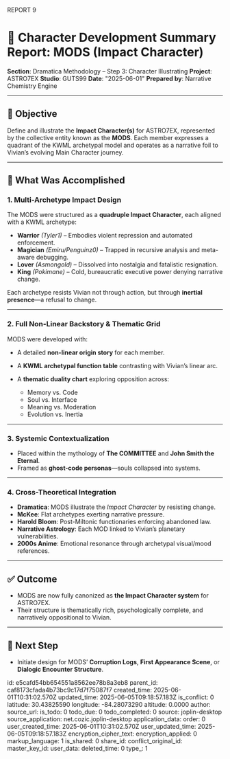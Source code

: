 REPORT 9



# 📘 Character Development Summary Report: MODS (Impact Character)

**Section**: Dramatica Methodology – Step 3: Character Illustrating
**Project**: ASTRO7EX
**Studio**: GUTS99
**Date**: "2025-06-01"
**Prepared by**: Narrative Chemistry Engine

---

## 🎯 Objective

Define and illustrate the **Impact Character(s)** for ASTRO7EX, represented by the collective entity known as the **MODS**. Each member expresses a quadrant of the KWML archetypal model and operates as a narrative foil to Vivian’s evolving Main Character journey.

---

## 🧭 What Was Accomplished

### **1. Multi-Archetype Impact Design**

The MODS were structured as a **quadruple Impact Character**, each aligned with a KWML archetype:

* **Warrior** *(Tyler1)* – Embodies violent repression and automated enforcement.
* **Magician** *(Emiru/Penguinz0)* – Trapped in recursive analysis and meta-aware debugging.
* **Lover** *(Asmongold)* – Dissolved into nostalgia and fatalistic resignation.
* **King** *(Pokimane)* – Cold, bureaucratic executive power denying narrative change.

Each archetype resists Vivian not through action, but through **inertial presence**—a refusal to change.

---

### **2. Full Non-Linear Backstory & Thematic Grid**

MODS were developed with:

* A detailed **non-linear origin story** for each member.
* A **KWML archetypal function table** contrasting with Vivian’s linear arc.
* A **thematic duality chart** exploring opposition across:

  * Memory vs. Code
  * Soul vs. Interface
  * Meaning vs. Moderation
  * Evolution vs. Inertia

---

### **3. Systemic Contextualization**

* Placed within the mythology of **The COMMITTEE** and **John Smith the Eternal**.
* Framed as **ghost-code personas**—souls collapsed into systems.

---

### **4. Cross-Theoretical Integration**

* **Dramatica**: MODS illustrate the *Impact Character* by resisting change.
* **McKee**: Flat archetypes exerting narrative pressure.
* **Harold Bloom**: Post-Miltonic functionaries enforcing abandoned law.
* **Narrative Astrology**: Each MOD linked to Vivian’s planetary vulnerabilities.
* **2000s Anime**: Emotional resonance through archetypal visual/mood references.

---

## ✅ Outcome

* MODS are now fully canonized as **the Impact Character system** for ASTRO7EX.
* Their structure is thematically rich, psychologically complete, and narratively oppositional to Vivian.

---

## 🏁 Next Step

* Initiate design for MODS’ **Corruption Logs**, **First Appearance Scene**, or **Dialogic Encounter Structure**.



id: e5cafd54bb654551a8562ee78b8a3eb8
parent_id: caf8173cfada4b73bc9c17d7f75087f7
created_time: 2025-06-01T10:31:02.570Z
updated_time: 2025-06-05T09:18:57.183Z
is_conflict: 0
latitude: 30.43825590
longitude: -84.28073290
altitude: 0.0000
author: 
source_url: 
is_todo: 0
todo_due: 0
todo_completed: 0
source: joplin-desktop
source_application: net.cozic.joplin-desktop
application_data: 
order: 0
user_created_time: 2025-06-01T10:31:02.570Z
user_updated_time: 2025-06-05T09:18:57.183Z
encryption_cipher_text: 
encryption_applied: 0
markup_language: 1
is_shared: 0
share_id: 
conflict_original_id: 
master_key_id: 
user_data: 
deleted_time: 0
type_: 1